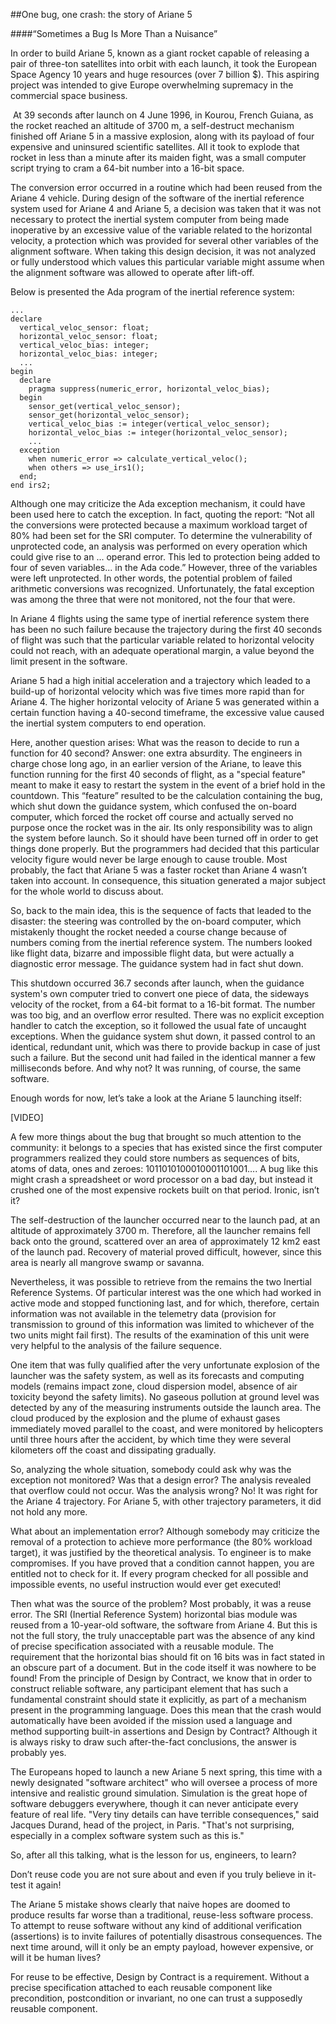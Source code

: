 ##One bug, one crash: the story of Ariane 5

####“Sometimes a Bug Is More Than a Nuisance”

In order to build Ariane 5, known as a giant rocket capable of releasing a pair of three-ton satellites into orbit with each launch, it took the European Space Agency 10 years and huge resources (over 7 billion $). This aspiring project was intended to give Europe overwhelming supremacy in the commercial space business. 

 At 39 seconds after launch on 4 June 1996, in Kourou, French Guiana, as the rocket reached an altitude of 3700 m, a self-destruct mechanism finished off Ariane 5 in a massive explosion, along with its payload of four expensive and uninsured scientific satellites. All it took to explode that rocket in less than a minute after its maiden fight, was a small computer script trying to cram a 64-bit number into a 16-bit space.

The conversion error occurred in a routine which had been reused from the Ariane 4 vehicle. During design of the software of the inertial reference system used for Ariane 4 and Ariane 5, a decision was taken that it was not necessary to protect the inertial system computer from being made inoperative by an excessive value of the variable related to the horizontal velocity, a protection which was provided for several other variables of the alignment software. When taking this design decision, it was not analyzed or fully understood which values this particular variable might assume when the alignment software was allowed to operate after lift-off.

Below is presented the Ada program of the inertial reference system:

```
...
declare
  vertical_veloc_sensor: float;
  horizontal_veloc_sensor: float;
  vertical_veloc_bias: integer;
  horizontal_veloc_bias: integer;
  ...
begin
  declare
    pragma suppress(numeric_error, horizontal_veloc_bias);
  begin
    sensor_get(vertical_veloc_sensor);
    sensor_get(horizontal_veloc_sensor);
    vertical_veloc_bias := integer(vertical_veloc_sensor);
    horizontal_veloc_bias := integer(horizontal_veloc_sensor);
    ...
  exception
    when numeric_error => calculate_vertical_veloc();
    when others => use_irs1();
  end;
end irs2;
```

Although one may criticize the Ada exception mechanism, it could have been used here to catch the exception. In fact, quoting the report:
“Not all the conversions were protected because a maximum workload target of 80% had been set for the SRI computer. To determine the vulnerability of unprotected code, an analysis was performed on every operation which could give rise to an ... operand error. This led to protection being added to four of seven variables... in the Ada code.” However, three of the variables were left unprotected. In other words, the potential problem of failed arithmetic conversions was recognized. Unfortunately, the fatal exception was among the three that were not monitored, not the four that were.

In Ariane 4 flights using the same type of inertial reference system there has been no such failure because the trajectory during the first 40 seconds of flight was such that the particular variable related to horizontal velocity could not reach, with an adequate operational margin, a value beyond the limit present in the software.

Ariane 5 had a high initial acceleration and a trajectory which leaded to a build-up of horizontal velocity which was five times more rapid than for Ariane 4. The higher horizontal velocity of Ariane 5 was generated within a certain function having a 40-second timeframe, the excessive value caused the inertial system computers to end operation.

Here, another question arises: What was the reason to decide to run a function for 40 second? Answer: one extra absurdity. The engineers in charge chose long ago, in an earlier version of the Ariane, to leave this function running for the first 40 seconds of flight, as a "special feature" meant to make it easy to restart the system in the event of a brief hold in the countdown. This “feature” resulted to be the calculation containing the bug, which shut down the guidance system, which confused the on-board computer, which forced the rocket off course and actually served no purpose once the rocket was in the air. Its only responsibility was to align the system before launch. So it should have been turned off in order to get things done properly. But the programmers had decided that this particular velocity figure would never be large enough to cause trouble. Most probably, the fact that Ariane 5 was a faster rocket than Ariane 4 wasn’t taken into account. In consequence, this situation generated a major subject for the whole world to discuss about.

So, back to the main idea, this is the sequence of facts that leaded to the disaster: the steering was controlled by the on-board computer, which mistakenly thought the rocket needed a course change because of numbers coming from the inertial reference system. The numbers looked like flight data, bizarre and impossible flight data, but were actually a diagnostic error message. The guidance system had in fact shut down.

This shutdown occurred 36.7 seconds after launch, when the guidance system's own computer tried to convert one piece of data, the sideways velocity of the rocket, from a 64-bit format to a 16-bit format. The number was too big, and an overflow error resulted. There was no explicit exception handler to catch the exception, so it followed the usual fate of uncaught exceptions. When the guidance system shut down, it passed control to an identical, redundant unit, which was there to provide backup in case of just such a failure. But the second unit had failed in the identical manner a few milliseconds before. And why not? It was running, of course, the same software.

Enough words for now, let’s take a look at the Ariane 5 launching itself:

[VIDEO]

A few more things about the bug that brought so much attention to the community: it belongs to a species that has existed since the first computer programmers realized they could store numbers as sequences of bits, atoms of data, ones and zeroes: 1011010100010001101001…. A bug like this might crash a spreadsheet or word processor on a bad day, but instead it crushed one of the most expensive rockets built on that period. Ironic, isn’t it?

The self-destruction of the launcher occurred near to the launch pad, at an altitude of approximately 3700 m. Therefore, all the launcher remains fell back onto the ground, scattered over an area of approximately 12 km2 east of the launch pad. Recovery of material proved difficult, however, since this area is nearly all mangrove swamp or savanna.

Nevertheless, it was possible to retrieve from the remains the two Inertial Reference Systems. Of particular interest was the one which had worked in active mode and stopped functioning last, and for which, therefore, certain information was not available in the telemetry data (provision for transmission to ground of this information was limited to whichever of the two units might fail first). The results of the examination of this unit were very helpful to the analysis of the failure sequence.

One item that was fully qualified after the very unfortunate explosion of the launcher was the safety system, as well as its forecasts and computing models (remains impact zone, cloud dispersion model, absence of air toxicity beyond the safety limits). No gaseous pollution at ground level was detected by any of the measuring instruments outside the launch area. The cloud produced by the explosion and the plume of exhaust gases immediately moved parallel to the coast, and were monitored by helicopters until three hours after the accident, by which time they were several kilometers off the coast and dissipating gradually.

So, analyzing the whole situation, somebody could ask why was the exception not monitored? Was that a design error? The analysis revealed that overflow could not occur. Was the analysis wrong? No! It was right for the Ariane 4 trajectory. For Ariane 5, with other trajectory parameters, it did not hold any more.

What about an implementation error? Although somebody may criticize the removal of a protection to achieve more performance (the 80% workload target), it was justified by the theoretical analysis. To engineer is to make compromises. If you have proved that a condition cannot happen, you are entitled not to check for it. If every program checked for all possible and impossible events, no useful instruction would ever get executed!

Then what was the source of the problem? Most probably, it was a reuse error. The SRI (Inertial Reference System) horizontal bias module was reused from a 10-year-old software, the software from Ariane 4. But this is not the full story, the truly unacceptable part was the absence of any kind of precise specification associated with a reusable module. The requirement that the horizontal bias should fit on 16 bits was in fact stated in an obscure part of a document. But in the code itself it was nowhere to be found! From the principle of Design by Contract, we know that in order to construct reliable software, any participant element that has such a fundamental constraint should state it explicitly, as part of a mechanism present in the programming language. Does this mean that the crash would automatically have been avoided if the mission used a language and method supporting built-in assertions and Design by Contract? Although it is always risky to draw such after-the-fact conclusions, the answer is probably yes.



The Europeans hoped to launch a new Ariane 5 next spring, this time with a newly designated "software architect" who will oversee a process of more intensive and realistic ground simulation. Simulation is the great hope of software debuggers everywhere, though it can never anticipate every feature of real life. "Very tiny details can have terrible consequences," said Jacques Durand, head of the project, in Paris. "That's not surprising, especially in a complex software system such as this is."


So, after all this talking, what is the lesson for us, engineers, to learn?

Don’t reuse code you are not sure about and even if you truly believe in it- test it again!

The Ariane 5 mistake shows clearly that naive hopes are doomed to produce results far worse than a traditional, reuse-less software process. To attempt to reuse software without any kind of additional verification (assertions) is to invite failures of potentially disastrous consequences. The next time around, will it only be an empty payload, however expensive, or will it be human lives?

For reuse to be effective, Design by Contract is a requirement. Without a precise specification attached to each reusable component like precondition, postcondition or invariant, no one can trust a supposedly reusable component.


